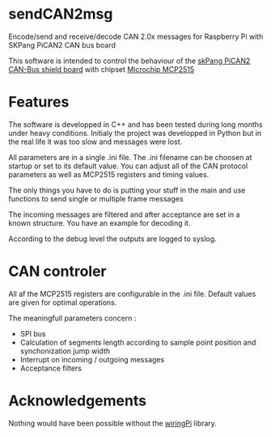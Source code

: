 # sendCAN2msg
Encode/send and receive/decode CAN 2.0x messages for Raspberry Pi with SKPang PiCAN2 CAN bus board
<p>This software is intended to control the behaviour of the <a href="http://skpang.co.uk/catalog/pican2-canbus-board-for-raspberry-pi-23-p-1475.html">skPang PiCAN2 CAN-Bus shield board</a> with chipset <a href="http://ww1.microchip.com/downloads/en/devicedoc/21801e.pdf">Microchip MCP2515</a></p>

<h1>Features</h1>
<p>The software is developped in C++ and has been tested during long months under heavy conditions. Initialy the project was developped in Python but in the real life it was too slow and messages were lost.</p>
<p>All parameters are in a single .ini file. The .ini filename can be choosen at startup or set to its default value. You can adjust all of the CAN protocol parameters as well as MCP2515 registers and timing values.</p>
<p>The only things you have to do is putting your stuff in the main and use functions to send single or multiple frame messages</p>
<p>The incoming messages are filtered and after acceptance are set in a known structure. You have an example for decoding it.</p>
<p>According to the debug level the outputs are logged to syslog.</p>

<h1>CAN controler</h1>
<p>All af the MCP2515 registers are configurable in the .ini file. Default values are given for optimal operations.</p>
<p>The meaningfull parameters concern :</p>
<ul>
	<li>SPI bus</li>
	<li>Calculation of segments length according to sample point position and synchonization jump width</li>
	<li>Interrupt on incoming / outgoing messages</li>
	<li>Acceptance filters</li>
</ul>

<h1>Acknowledgements</h1>
Nothing would have been possible without the <a href="http://wiringpi.com/">wiringPi</a> library.
